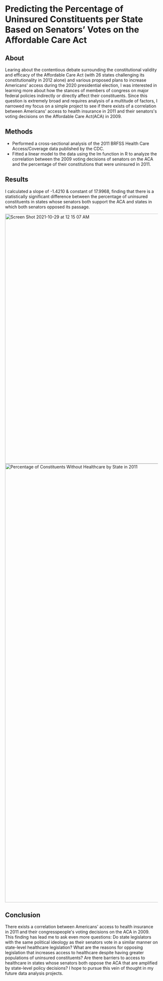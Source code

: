 # Predicting the Percentage of Uninsured Constituents per State Based on Senators’ Votes on the Affordable Care Act
## About
Learing about the contentious debate surrounding the constitutional validity and efficacy of the Affordable Care Act (with 26 states challenging its constitutionality in 2012 alone) and various proposed plans to increase Americans' access during the 2020 presidential election, I was interested in learning more about how the stances of members of congress on major federal policies indirectly or directly affect their constituents. Since this question is extremely broad and requires analysis of a multitude of factors, I narrowed my focus on a simple project to see if there exists of a correlation between Americans' access to health insurance in 2011 and their senators's voting decisions on the Affordable Care Act(ACA) in 2009. 

## Methods
- Performed a cross-sectional analysis of the 2011 BRFSS Health Care Access/Coverage data published by the CDC.
- Fitted a linear model to the data using the lm function in R to analyze the correlation between the 2009 voting decisions of senators on the ACA and the percentage of their constitutions that were uninsured in 2011.

## Results
I calculated a slope of -1.4210 & constant of 17.9968, finding that there is a statistically significant difference between the percentage of uninsured constituents in states whose senators both support the ACA and states in which both senators opposed its passage.

<img width="820" alt="Screen Shot 2021-10-29 at 12 15 07 AM" src="https://user-images.githubusercontent.com/93302754/139374648-9b054de9-c2a9-4580-a700-8a649f7757bd.png">


<img width="1440" alt="Percentage of Constituents Without Healthcare by State in 2011" src="https://user-images.githubusercontent.com/93302754/139374338-657146ed-d958-47df-aa95-45dfed5d444a.png">

## Conclusion
There exists a correlation between Americans' access to health insurance in 2011 and their congresspeople's voting decisions on the ACA in 2009. This finding has lead me to ask even more questions: Do state legislators with the same political ideology as their senators vote in a similar manner on state-level healthcare legislation? What are the reasons for opposing legislation that increases access to healthcare despite having greater populations of uninsured constituents? Are there barriers to access to healthcare in states whose senators both oppose the ACA that are amplified by state-level policy decisions? I hope to pursue this vein of thought in my future data analysis projects. 
